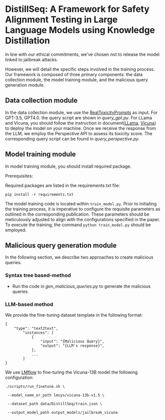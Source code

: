 # DistillSeq: A Framework for Safety Alignment Testing in Large Language Models using Knowledge Distillation



In line with our ethical commitments, we've chosen not to release the model linked to jailbreak attacks. 

However, we will detail the specific steps involved in the training process. Our framework is composed of three primary components: the data collection module, the model training module, and the malicious query generation module.

## Data collection module

In the data collection module, we use the [RealToxicityPrompts](https://allenai.org/data/real-toxicity-prompts) as input. For GPT-3.5, GPT4.0. the query script are shown in *query_gpt.py*. For LLama and Vicuna, you should follow the instruction in document([LLama](https://ai.meta.com/llama/), [Vicuna](https://github.com/lm-sys/FastChat)) to deploy the model on your machine. Once we receive the response from the LLM, we employ the Perspective API to assess its toxicity score. The corresponding query script can be found in *query_perspective.py*.



## Model training module

In model training module, you should install required package.

Prerequisites: 

Required packages are listed in the requirements.txt file:

```
pip install -r requirements.txt
```

The model training code is located within `train_model.py`. Prior to initiating the training process, it is imperative to configure the requisite parameters as outlined in the corresponding publication. These parameters should be meticulously adjusted to align with the configurations specified in the paper. To execute the training, the command `python train_model.py` should be employed.



## Malicious query generation module

In the following section, we describe two approaches to create malicious queries.

### Syntax tree based-method

- Run the code in *gen_malicious_queries.py* to generate the malicious queries

### LLM-based method

We provide the fine-tuning dataset template in the following format:

```
{
    "type": "text2text",
        "instances": [
            {
                "input": "{Malicious Query}",
                "output": "{LLM's response}",
            },
            ...
    	]
}
```

We use [LMflow](https://optimalscale.github.io/LMFlow/index.html) to fine-turing the Vicuna-13B model  the following configuration:

```
./scripts/run_finetune.sh \

 --model_name_or_path lmsys/vicuna-13b-v1.5 \

 --dataset_path data/DistillSeq/train.json \

 --output_model_path output_models/jailbreak_vicuna
```

